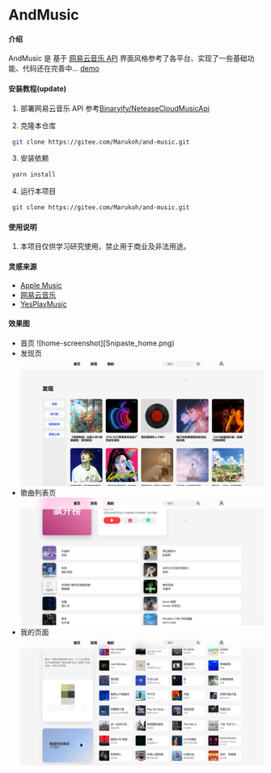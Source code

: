 # AndMusic

#### 介绍

AndMusic 是 基于 [网易云音乐 API](https://binaryify.github.io/NeteaseCloudMusicApi/#)
界面风格参考了各平台、实现了一些基础功能、代码还在完善中...
[demo](https://and-music.vercel.app/)

#### 安装教程(update)

1. 部署网易云音乐 API 参考[Binaryify/NeteaseCloudMusicApi](https://github.com/Binaryify/NeteaseCloudMusicApi)

2. 克隆本仓库

```sh
 git clone https://gitee.com/Marukoh/and-music.git
```

3. 安装依赖

```sh
 yarn install
```

4. 运行本项目

```sh
 git clone https://gitee.com/Marukoh/and-music.git
```

#### 使用说明

1.  本项目仅供学习研究使用，禁止用于商业及非法用途。

#### 灵感来源

- [Apple Music](https://music.apple.com)
- [网易云音乐](https://music.163.com)
- [YesPlayMusic](https://github.com/qier222/YesPlayMusic)

#### 效果图
- 首页 ![home-screenshot][Snipaste_home.png)
- 发现页 ![discover-screenshot](images/Snipaste_discover.png)
- 歌曲列表页 ![playlist-screenshot](images/Snipaste_playlist.png)
- 我的页面 ![user-screenshot](images/Snipaste_user.png)
